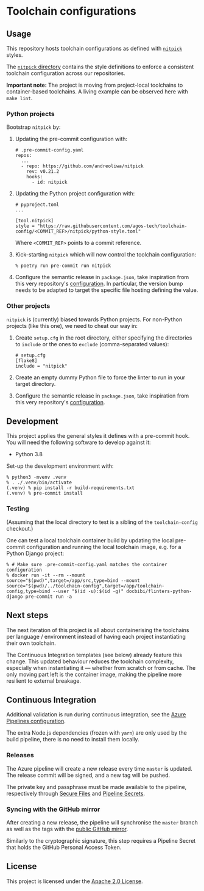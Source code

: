 # Toolchain configurations

## Usage

This repository hosts toolchain configurations as defined with
[`nitpick`](https://nitpick.readthedocs.io) styles.

The [`nitpick` directory](nitpick) contains the style definitions to enforce a
consistent toolchain configuration across our repositories.

**Important note:** The project is moving from project-local toolchains to
container-based toolchains. A living example can be observed here with
`make lint`.

### Python projects

Bootstrap `nitpick` by:

1. Updating the pre-commit configuration with:

   ```
   # .pre-commit-config.yaml
   repos:
     ...
     - repo: https://github.com/andreoliwa/nitpick
       rev: v0.21.2
       hooks:
         - id: nitpick
   ```

2. Updating the Python project configuration with:

   ```
   # pyproject.toml
   ...

   [tool.nitpick]
   style = "https://raw.githubusercontent.com/agos-tech/toolchain-config/<COMMIT_REF>/nitpick/python-style.toml"
   ```

   Where `<COMMIT_REF>` points to a commit reference.

3. Kick-starting `nitpick` which will now control the toolchain configuration:

   ```
   % poetry run pre-commit run nitpick
   ```

4. Configure the semantic release in `package.json`, take inspiration from this
   very repository's [configuration](package.json). In particular, the version
   bump needs to be adapted to target the specific file hosting defining the
   value.

### Other projects

`nitpick` is (currently) biased towards Python projects. For non-Python projects
(like this one), we need to cheat our way in:

1. Create `setup.cfg` in the root directory, either specifying the directories
   to `include` or the ones to `exclude` (comma-separated values):

   ```
   # setup.cfg
   [flake8]
   include = "nitpick"
   ```

2. Create an empty dummy Python file to force the linter to run in your target
   directory.

3. Configure the semantic release in `package.json`, take inspiration from this
   very repository's [configuration](package.json).

## Development

This project applies the general styles it defines with a pre-commit hook. You
will need the following software to develop against it:

- Python 3.8

Set-up the development environment with:

```
% python3 -mvenv .venv
% . ./.venv/bin/activate
(.venv) % pip install -r build-requirements.txt
(.venv) % pre-commit install
```

### Testing

(Assuming that the local directory to test is a sibling of the
`toolchain-config` checkout.)

One can test a local toolchain container build by updating the local pre-commit
configuration and running the local toolchain image, e.g. for a Python Django
project:

```
% # Make sure .pre-commit-config.yaml matches the container configuration
% docker run -it --rm --mount source="$(pwd)",target=/app/src,type=bind --mount source="$(pwd)/../toolchain-config",target=/app/toolchain-config,type=bind --user "$(id -u):$(id -g)" docbibi/flinters-python-django pre-commit run -a
```

## Next steps

The next iteration of this project is all about containerising the toolchains
per language / environment instead of having each project instantiating their
own toolchain.

The Continuous Integration templates (see below) already feature this change.
This updated behaviour reduces the toolchain complexity, especially when
instantiating it — whether from scratch or from cache. The only moving part left
is the container image, making the pipeline more resilient to external breakage.

## Continuous Integration

Additional validation is run during continuous integration, see the
[Azure Pipelines configuration](azure-pipelines.yml).

The extra Node.js dependencies (frozen with `yarn`) are only used by the build
pipeline, there is no need to install them locally.

### Releases

The Azure pipeline will create a new release every time `master` is updated. The
release commit will be signed, and a new tag will be pushed.

The private key and passphrase must be made available to the pipeline,
respectively through
[Secure Files](https://docs.microsoft.com/en-us/azure/devops/pipelines/library/secure-files)
and
[Pipeline Secrets](https://docs.microsoft.com/en-us/azure/devops/pipelines/process/variables#secret-variables).

### Syncing with the GitHub mirror

After creating a new release, the pipeline will synchronise the `master` branch
as well as the tags with the
[public GitHub mirror](https://github.com/agos-tech/toolchain-config).

Similarly to the cryptographic signature, this step requires a Pipeline Secret
that holds the GitHub Personal Access Token.

## License

This project is licensed under the [Apache 2.0 License](LICENSE).
